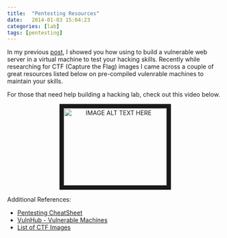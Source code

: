 ```yaml
---
title:  "Pentesting Resources"
date:   2014-01-03 15:04:23
categories: [lab]
tags: [pentesting]
---
```

In my previous [post](https://ashbyca.github.io/2013/webgoat-lab/), I showed you how using to build a vulnerable web server in a virtual machine to test your hacking skills.  Recently while researching for CTF (Capture the Flag) images I came across a couple of great resources listed below on pre-compiled vulenrable machines to maintain your skills.

For those that need help building a hacking lab, check out this video below.<br>

<center><a href="http://www.youtube.com/watch?feature=player_embedded&v=uKqqatLvdco
" target="_blank"><img src="http://img.youtube.com/vi/uKqqatLvdco/0.jpg" 
alt="IMAGE ALT TEXT HERE" width="240" height="180" border="10" /></a></center>


Additional References:
* [Pentesting CheatSheet](https://highon.coffee/blog/penetration-testing-tools-cheat-sheet)
* [VulnHub - Vulnerable Machines](https://www.vulnhub.com/resources/)
* [List of CTF Images](http://www.amanhardikar.com/mindmaps/PracticeUrls.html)

